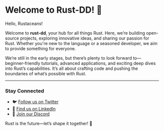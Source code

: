 # Welcome to Rust-DD! 🦀

Hello, Rustaceans!

Welcome to **rust-dd**, your hub for all things Rust. Here, we’re building open-source projects, exploring innovative ideas, and sharing our passion for Rust. Whether you're new to the language or a seasoned developer, we aim to provide something for everyone.

We’re still in the early stages, but there’s plenty to look forward to—beginner-friendly tutorials, advanced applications, and exciting deep dives into Rust’s capabilities. It’s all about crafting code and pushing the boundaries of what’s possible with Rust.

---

### Stay Connected

- 🐦 [Follow us on Twitter](https://x.com/rust_dd)  
- 💼 [Find us on LinkedIn](https://www.linkedin.com/company/rust-dd)  
- 💬 [Join our Discord](https://discord.gg/TXXJPmZT9p)  

Rust is the future—let’s shape it together! 🚀
